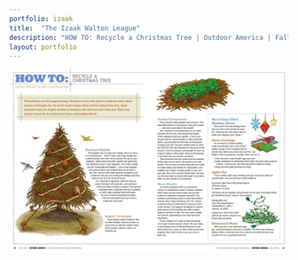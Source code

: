 ```yaml
---
portfolio: izaak
title:  "The Izaak Walton League"
description: "HOW TO: Recycle a Christmas Tree | Outdoor America | Fall 2010"
layout: portfolio
---
```

<div class="row">
    <div class="col-md-12">
    <img src="../images/izaak3.jpg" class="img-fluid"/>
    </div>
</div>